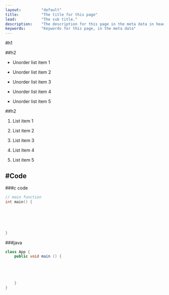 ```yaml
---
layout:         "default"
title:          "The title for this page"
lead:           "The sub title."
description:    "The description for this page in the meta data in header."
keywords:       "Keywords for this page, in the meta data"
---
```


#h1

##h2

* Unorder list item 1

* Unorder list item 2

* Unorder list item 3

* Unorder list item 4

* Unorder list item 5

##h2

1.  List item 1

2.  List item 2

3.  List item 3

3.  List item 4

3.  List item 5

#Code
---

###c code

```c
// main function
int main() {






}
```

###java

```java
class App {
    public void main () {





    }
}
```

